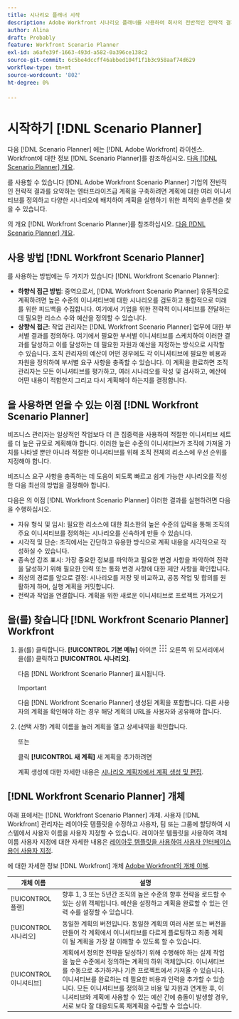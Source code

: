 ```yaml
---
title: 시나리오 플래너 시작
description: Adobe Workfront 시나리오 플래너를 사용하여 회사의 전반적인 전략적 결과를 요약하는 엔터프라이즈급 계획을 작성할 수 있습니다. 계획에 대한 여러 이니셔티브를 정의하고 다양한 시나리오에 배치하여 계획을 실행하기 위한 최적의 솔루션을 찾을 수 있습니다.
author: Alina
draft: Probably
feature: Workfront Scenario Planner
exl-id: a6afe39f-1663-493d-a582-0a396ce138c2
source-git-commit: 6c5be4dccff46abbed104f1f1b3c958aaf74d629
workflow-type: tm+mt
source-wordcount: '802'
ht-degree: 0%

---
```


# 시작하기 [!DNL Scenario Planner]

다음 [!DNL Scenario Planner] 에는 [!DNL Adobe Workfront] 라이센스. Workfront에 대한 정보 [!DNL Scenario Planner]를 참조하십시오. [다음 [!DNL Scenario Planner] 개요](../scenario-planner/scenario-planner-overview.md).

를 사용할 수 있습니다 [!DNL Adobe Workfront Scenario Planner] 기업의 전반적인 전략적 결과를 요약하는 엔터프라이즈급 계획을 구축하려면 계획에 대한 여러 이니셔티브를 정의하고 다양한 시나리오에 배치하여 계획을 실행하기 위한 최적의 솔루션을 찾을 수 있습니다.

의 개요 [!DNL Workfront Scenario Planner]를 참조하십시오. [다음 [!DNL Scenario Planner] 개요](../scenario-planner/scenario-planner-overview.md).

## 사용 방법 [!DNL Workfront Scenario Planner]

를 사용하는 방법에는 두 가지가 있습니다 [!DNL Workfront Scenario Planner]:

* **하향식 접근 방법**: 중역으로서, [!DNL Workfront Scenario Planner] 유동적으로 계획하려면 높은 수준의 이니셔티브에 대한 시나리오를 검토하고 통합적으로 미래를 위한 피드백을 수집합니다. 여기에서 기업을 위한 전략적 이니셔티브를 전달하는 데 필요한 리소스 수와 예산을 정의할 수 있습니다.
* **상향식 접근**: 작업 관리자는 [!DNL Workfront Scenario Planner] 업무에 대한 부서별 결과를 정의하다. 여기에서 필요한 부서별 이니셔티브를 스케치하여 이러한 결과를 달성하고 이를 달성하는 데 필요한 자원과 예산을 지정하는 방식으로 시작할 수 있습니다. 조직 관리자의 예산이 어떤 경우에도 각 이니셔티브에 필요한 비용과 자원을 정의하여 부서별 요구 사항을 충족할 수 있습니다. 이 계획을 완료하면 조직 관리자는 모든 이니셔티브를 평가하고, 여러 시나리오를 작성 및 검사하고, 예산에 어떤 내용이 적합한지 그리고 다시 계획해야 하는지를 결정합니다.

## 을 사용하면 얻을 수 있는 이점 [!DNL Workfront Scenario Planner]

비즈니스 관리자는 일상적인 작업보다 더 큰 집중력을 사용하여 적절한 이니셔티브 세트를 더 높은 규모로 계획해야 합니다. 이러한 높은 수준의 이니셔티브가 조직에 가져올 가치를 나타낼 뿐만 아니라 적절한 이니셔티브를 위해 조직 전체의 리소스에 우선 순위를 지정해야 합니다.

비즈니스 요구 사항을 충족하는 데 도움이 되도록 빠르고 쉽게 가능한 시나리오를 작성한 다음 최선의 방법을 결정해야 합니다.

다음은 의 이점 [!DNL Workfront Scenario Planner] 이러한 결과를 실현하려면 다음을 수행하십시오.

* 자유 형식 및 임시: 필요한 리소스에 대한 최소한의 높은 수준의 입력을 통해 조직의 주요 이니셔티브를 정의하는 시나리오를 신속하게 만들 수 있습니다.
* 시각적 및 단순: 조직에서는 간단하고 유용한 방식으로 계획 내용을 시각적으로 작성하실 수 있습니다.
* 종속성 강조 표시: 가장 중요한 정보를 파악하고 필요한 변경 사항을 파악하여 전략을 달성하기 위해 필요한 인력 또는 통화 변경 사항에 대한 제안 사항을 확인합니다.
* 최상의 경로를 앞으로 결정: 시나리오를 저장 및 비교하고, 공동 작업 및 합의를 원활하게 하며, 실행 계획을 커밋합니다.
* 전략과 작업을 연결합니다. 계획을 위한 새로운 이니셔티브로 프로젝트 가져오기

## 을(를) 찾습니다 [!DNL Workfront Scenario Planner] Workfront

1. 을(를) 클릭합니다. **[!UICONTROL 기본 메뉴]** 아이콘 ![](assets/main-menu-icon.png) 오른쪽 위 모서리에서 을(를) 클릭하고 **[!UICONTROL 시나리오]**.

   <!--drafted for Shell: or click the **Main Menu** <insert icon> in the upper-left corner, if it's available.-->

   다음 [!DNL Workfront Scenario Planner] 표시됩니다.

   >[!IMPORTANT]
   >
   >다음 [!DNL Workfront Scenario Planner] 생성된 계획을 포함합니다. 다른 사용자의 계획을 확인해야 하는 경우 해당 계획의 URL을 사용자와 공유해야 합니다.

1. (선택 사항) 계획 이름을 눌러 계획을 열고 상세내역을 확인합니다.

   또는

   클릭 **[!UICONTROL 새 계획]** 새 계획을 추가하려면

   계획 생성에 대한 자세한 내용은 [시나리오 계획자에서 계획 생성 및 편집](../scenario-planner/create-and-edit-plans.md).

## [!DNL Workfront Scenario Planner] 개체

아래 표에서는 [!DNL Workfront Scenario Planner] 개체. 사용자 [!DNL Workfront] 관리자는 레이아웃 템플릿을 수정하고 사용자, 팀 또는 그룹에 할당하여 시스템에서 사용자 이름을 사용자 지정할 수 있습니다. 레이아웃 템플릿을 사용하여 객체 이름 사용자 지정에 대한 자세한 내용은 [레이아웃 템플릿을 사용하여 사용자 인터페이스 용어 사용자 지정](../administration-and-setup/customize-workfront/use-layout-templates/customize-terminology.md).

에 대한 자세한 정보 [!DNL Workfront] 개체 [Adobe Workfront의 개체 이해](../workfront-basics/navigate-workfront/workfront-navigation/understand-objects.md).

| 개체 이름 | 설명 |
|---|---|
| [!UICONTROL 플랜] | 향후 1, 3 또는 5년간 조직의 높은 수준의 향후 전략을 로드할 수 있는 상위 객체입니다. 예산을 설정하고 계획을 완료할 수 있는 인력 수를 설정할 수 있습니다. |
| [!UICONTROL 시나리오] | 동일한 계획의 버전입니다. 동일한 계획의 여러 사본 또는 버전을 만들어 각 계획에서 이니셔티브를 다르게 플로팅하고 최종 계획이 될 계획을 가장 잘 이해할 수 있도록 할 수 있습니다. |
| [!UICONTROL 이니셔티브] | 계획에서 정의한 전략을 달성하기 위해 수행해야 하는 실제 작업을 높은 수준에서 정의하는 계획의 하위 객체입니다. 이니셔티브를 수동으로 추가하거나 기존 프로젝트에서 가져올 수 있습니다. 이니셔티브를 완료하는 데 필요한 비용과 인력을 추가할 수 있습니다. 모든 이니셔티브를 정의하고 비용 및 자원과 연계한 후, 이니셔티브와 계획에 사용할 수 있는 예산 간에 충돌이 발생할 경우, 서로 보다 잘 대응되도록 재계획을 수립할 수 있습니다. |
